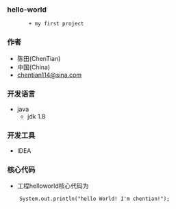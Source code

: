 ### hello-world
           + my first project

### 作者
   + 陈田(ChenTian)
   + 中国(China)
   + chentian114@sina.com

### 开发语言
   + java
     - jdk 1.8

### 开发工具
   + IDEA

### 核心代码
   + 工程helloworld核心代码为
   ```
       System.out.println("hello World! I'm chentian!");
   ```